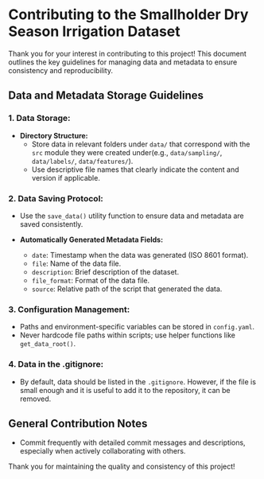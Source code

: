 # Contributing to the Smallholder Dry Season Irrigation Dataset

Thank you for your interest in contributing to this project! This document outlines the key guidelines for managing data and metadata to ensure consistency and reproducibility.

## Data and Metadata Storage Guidelines

### **1. Data Storage:**
- **Directory Structure:**
  - Store data in relevant folders under `data/` that correspond with the `src` module they were created under(e.g., `data/sampling/`, `data/labels/`, `data/features/`).
  - Use descriptive file names that clearly indicate the content and version if applicable.

### **2. Data Saving Protocol:**
- Use the `save_data()` utility function to ensure data and metadata are saved consistently.

- **Automatically Generated Metadata Fields:**
  - `date`: Timestamp when the data was generated (ISO 8601 format).
  - `file`: Name of the data file.
  - `description`: Brief description of the dataset.
  - `file_format`: Format of the data file.
  - `source`: Relative path of the script that generated the data.

### **3. Configuration Management:**
- Paths and environment-specific variables can be stored in `config.yaml`.
- Never hardcode file paths within scripts; use helper functions like `get_data_root()`.

### **4. Data in the .gitignore:**
- By default, data should be listed in the `.gitignore`. However, if the file is small enough and it is useful to add it to the repository, it can be removed. 

## General Contribution Notes
- Commit frequently with detailed commit messages and descriptions, especially when actively collaborating with others. 

Thank you for maintaining the quality and consistency of this project!
